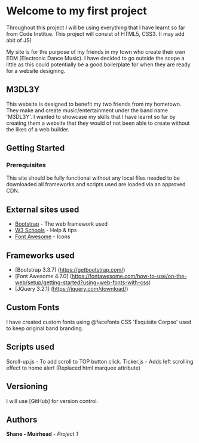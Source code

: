 # Welcome to my first project

Throughout this project I will be using everything that I have learnt so far from Code Institue. This project will consist of HTML5, CSS3. (I may add abit of JS)

My site is for the purpose of my friends in my town who create their own EDM (Electronic Dance Music). I have decided to go outside the scope a little 
as this could potentially be a good boilerplate for when they are ready for a website designing.

## M3DL3Y

This website is designed to benefit my two friends from my hometown. They make and create music/entertainment under the band name 'M3DL3Y'. I wanted to showcase my 
skills that I have learnt so far by creating them a website that they would of not been able to create without the likes of a web builder. 

## Getting Started

### Prerequisites

This site should be fully functional without any local files needed to be downloaded all frameworks and scripts used are loaded via an approved CDN. 


## External sites used 

* [Bootstrap](https://getbootstrap.com/docs/4.1/getting-started/introduction/) - The web framework used
* [W3 Schools](https://www.w3schools.com/html/default.asp) - Help & tips
* [Font Awesome](https://www.bootstrapcdn.com/fontawesome/) - Icons


## Frameworks used 

* [Bootstrap 3.3.7] (https://getbootstrap.com/)
* [Font Awesome 4.7.0] (https://fontawesome.com/how-to-use/on-the-web/setup/getting-started?using=web-fonts-with-css)
* [JQuery 3.2.1] (https://jquery.com/download/)

## Custom Fonts 

I have created custom fonts using @facefonts CSS 'Exquisite Corpse' used to keep original band branding.

## Scripts used

Scroll-up.js - To add scroll to TOP button click. 
Ticker.js - Adds left scrolling effect to home alert (Replaced html marquee attribute)


## Versioning

I will use [GitHub] for version control.

## Authors

**Shane - Muirhead** - *Project 1* 
